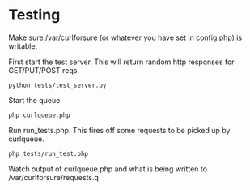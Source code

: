 Testing
=======

Make sure /var/curlforsure (or whatever you have set in config.php) is writable.

First start the test server.  This will return random http responses for GET/PUT/POST reqs.
```
python tests/test_server.py 
```

Start the queue.
```
php curlqueue.php

```

Run run_tests.php.  This fires off some requests to be picked up by curlqueue.
```
php tests/run_test.php
```

Watch output of curlqueue.php and what is being written to /var/curlforsure/requests.q
